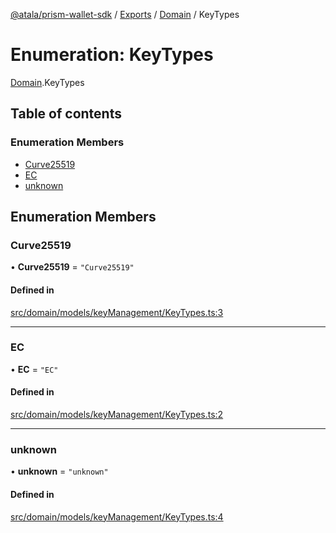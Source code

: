 [@atala/prism-wallet-sdk](../README.md) / [Exports](../modules.md) / [Domain](../modules/Domain.md) / KeyTypes

# Enumeration: KeyTypes

[Domain](../modules/Domain.md).KeyTypes

## Table of contents

### Enumeration Members

- [Curve25519](Domain.KeyTypes.md#curve25519)
- [EC](Domain.KeyTypes.md#ec)
- [unknown](Domain.KeyTypes.md#unknown)

## Enumeration Members

### Curve25519

• **Curve25519** = ``"Curve25519"``

#### Defined in

[src/domain/models/keyManagement/KeyTypes.ts:3](https://github.com/hyperledger/identus-edge-agent-sdk-ts/blob/382b1c7b46001b3d4171eaa2010aa8f9482d27e8/src/domain/models/keyManagement/KeyTypes.ts#L3)

___

### EC

• **EC** = ``"EC"``

#### Defined in

[src/domain/models/keyManagement/KeyTypes.ts:2](https://github.com/hyperledger/identus-edge-agent-sdk-ts/blob/382b1c7b46001b3d4171eaa2010aa8f9482d27e8/src/domain/models/keyManagement/KeyTypes.ts#L2)

___

### unknown

• **unknown** = ``"unknown"``

#### Defined in

[src/domain/models/keyManagement/KeyTypes.ts:4](https://github.com/hyperledger/identus-edge-agent-sdk-ts/blob/382b1c7b46001b3d4171eaa2010aa8f9482d27e8/src/domain/models/keyManagement/KeyTypes.ts#L4)
